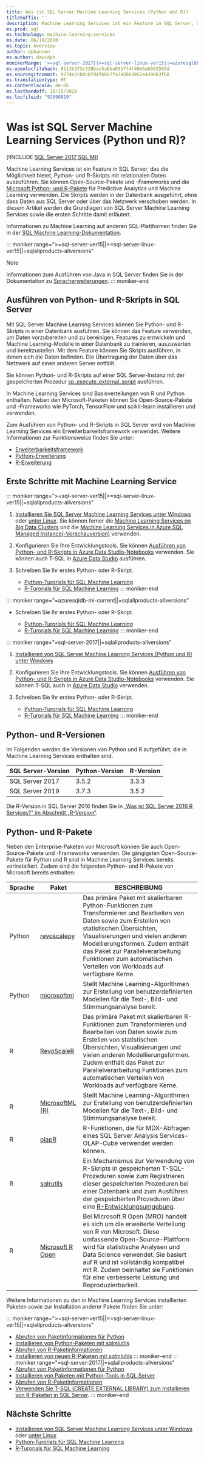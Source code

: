 ```yaml
---
title: Was ist SQL Server Machine Learning Services (Python und R)?
titleSuffix: ''
description: Machine Learning Services ist ein Feature in SQL Server, das die Möglichkeit bietet, Python- und R-Skripts mit relationalen Daten auszuführen. Sie können Open-Source-Pakete und -Frameworks und die Microsoft Python- und R-Pakete für Predictive Analytics und Machine Learning verwenden. Die Skripts werden in der Datenbank ausgeführt, ohne dass Daten aus SQL Server oder über das Netzwerk verschoben werden. In diesem Artikel werden die Grundlagen von SQL Server Machine Learning Services sowie die ersten Schritte damit erläutert.
ms.prod: sql
ms.technology: machine-learning-services
ms.date: 06/19/2020
ms.topic: overview
author: dphansen
ms.author: davidph
monikerRange: '>=sql-server-2017||>=sql-server-linux-ver15||=azuresqldb-mi-current||=sqlallproducts-allversions'
ms.openlocfilehash: 8113b373c328bac5a6ba95b7f4f40e5ab583503d
ms.sourcegitcommit: 9774e2cb8c07d4f6027fa3a5bb2852e4396b3f68
ms.translationtype: HT
ms.contentlocale: de-DE
ms.lasthandoff: 10/15/2020
ms.locfileid: "92098819"
---
```

# <a name="what-is-sql-server-machine-learning-services-python-and-r"></a>Was ist SQL Server Machine Learning Services (Python und R)?
[!INCLUDE [SQL Server 2017 SQL MI](../includes/applies-to-version/sqlserver2017-asdbmi.md)]

Machine Learning Services ist ein Feature in SQL Server, das die Möglichkeit bietet, Python- und R-Skripts mit relationalen Daten auszuführen. Sie können Open-Source-Pakete und -Frameworks und die [Microsoft Python- und R-Pakete](#packages) für Predictive Analytics und Machine Learning verwenden. Die Skripts werden in der Datenbank ausgeführt, ohne dass Daten aus SQL Server oder über das Netzwerk verschoben werden. In diesem Artikel werden die Grundlagen von SQL Server Machine Learning Services sowie die ersten Schritte damit erläutert.

Informationen zu Machine Learning auf anderen SQL-Plattformen finden Sie in der [SQL Machine Learning-Dokumentation](index.yml).

::: moniker range=">=sql-server-ver15||>=sql-server-linux-ver15||=sqlallproducts-allversions"
> [!NOTE]
> Informationen zum Ausführen von Java in SQL Server finden Sie in der Dokumentation zu [Spracherweiterungen](../language-extensions/language-extensions-overview.md).
::: moniker-end

## <a name="execute-python-and-r-scripts-in-sql-server"></a>Ausführen von Python- und R-Skripts in SQL Server

Mit SQL Server Machine Learning Services können Sie Python- und R-Skripts in einer Datenbank ausführen. Sie können das Feature verwenden, um Daten vorzubereiten und zu bereinigen, Features zu entwickeln und Machine Learning-Modelle in einer Datenbank zu trainieren, auszuwerten und bereitzustellen. Mit dem Feature können Sie Skripts ausführen, in denen sich die Daten befinden. Die Übertragung der Daten über das Netzwerk auf einen anderen Server entfällt.

Sie können Python- und R-Skripts auf einer SQL Server-Instanz mit der gespeicherten Prozedur [sp_execute_external_script](../relational-databases/system-stored-procedures/sp-execute-external-script-transact-sql.md) ausführen.

In Machine Learning Services sind Basisverteilungen von R und Python enthalten. Neben den Microsoft-Paketen können Sie Open-Source-Pakete und -Frameworks wie PyTorch, TensorFlow und scikit-learn installieren und verwenden.

Zum Ausführen von Python- und R-Skripts in SQL Server wird von Machine Learning Services ein Erweiterbarkeitsframework verwendet. Weitere Informationen zur Funktionsweise finden Sie unter:

+ [Erweiterbarkeitsframework](concepts/extensibility-framework.md)
+ [Python-Erweiterung](concepts/extension-python.md)
+ [R-Erweiterung](concepts/extension-r.md)

## <a name="get-started-with-machine-learning-services"></a>Erste Schritte mit Machine Learning Service

::: moniker range=">=sql-server-ver15||>=sql-server-linux-ver15||=sqlallproducts-allversions"
1. [Installieren Sie SQL Server Machine Learning Services unter Windows](install/sql-machine-learning-services-windows-install.md) oder [unter Linux](../linux/sql-server-linux-setup-machine-learning.md?toc=/sql/machine-learning/toc.json). Sie können ferner die [Machine Learning Services on Big Data Clusters](../big-data-cluster/machine-learning-services.md) und die [Machine Learning Services in Azure SQL Managed Instance\(-Vorschauversion\)](/azure/azure-sql/managed-instance/machine-learning-services-overview) verwenden.

1. Konfigurieren Sie Ihre Entwicklungstools. Sie können [Ausführen von Python- und R-Skripts in Azure Data Studio-Notebooks](install/sql-machine-learning-azure-data-studio.md) verwenden. Sie können auch T-SQL in [Azure Data Studio](../azure-data-studio/what-is.md) ausführen.

1. Schreiben Sie Ihr erstes Python- oder R-Skript.

   + [Python-Turorials für SQL Machine Learning](tutorials/python-tutorials.md)
   + [R-Turorials für SQL Machine Learning](tutorials/r-tutorials.md)
::: moniker-end

::: moniker range="=azuresqldb-mi-current||=sqlallproducts-allversions"
+ Schreiben Sie Ihr erstes Python- oder R-Skript.

   + [Python-Turorials für SQL Machine Learning](tutorials/python-tutorials.md)
   + [R-Turorials für SQL Machine Learning](tutorials/r-tutorials.md)
::: moniker-end

::: moniker range="=sql-server-2017||=sqlallproducts-allversions"
1. [Installieren von SQL Server Machine Learning Services (Python und R) unter Windows](install/sql-machine-learning-services-windows-install.md)

1. Konfigurieren Sie Ihre Entwicklungstools. Sie können [Ausführen von Python- und R-Skripts in Azure Data Studio-Notebooks](install/sql-machine-learning-azure-data-studio.md) verwenden. Sie können T-SQL auch in [Azure Data Studio](../azure-data-studio/what-is.md) verwenden.

1. Schreiben Sie Ihr erstes Python- oder R-Skript.

   + [Python-Turorials für SQL Machine Learning](tutorials/python-tutorials.md)
   + [R-Turorials für SQL Machine Learning](tutorials/r-tutorials.md)
::: moniker-end

<a name="versions"></a>

## <a name="python-and-r-versions"></a>Python- und R-Versionen

Im Folgenden werden die Versionen von Python und R aufgeführt, die in Machine Learning Services enthalten sind.

| SQL Server-Version | Python-Version | R-Version |
|-|-|-|
| SQL Server 2017 | 3.5.2 | 3.3.3 |
| SQL Server 2019 | 3.7.3 | 3.5.2 |

Die R-Version in SQL Server 2016 finden Sie in [„Was ist SQL Server 2016 R Services?“ im Abschnitt „R-Version“](r/sql-server-r-services.md?view=sql-server-2016&preserve-view=true#version).

<a name="packages"></a>

## <a name="python-and-r-packages"></a>Python- und R-Pakete

Neben den Enterprise-Paketen von Microsoft können Sie auch Open-Source-Pakete und -Frameworks verwenden. Die gängigsten Open-Source-Pakete für Python und R sind in Machine Learning Services bereits vorinstalliert. Zudem sind die folgenden Python- und R-Pakete von Microsoft bereits enthalten:

| Sprache | Paket | BESCHREIBUNG |
|-|-|-|
| Python | [revoscalepy](python/ref-py-revoscalepy.md) | Das primäre Paket mit skalierbaren Python-Funktionen zum Transformieren und Bearbeiten von Daten sowie zum Erstellen von statistischen Übersichten, Visualisierungen und vielen anderen Modellierungsformen. Zudem enthält das Paket zur Parallelverarbeitung Funktionen zum automatischen Verteilen von Workloads auf verfügbare Kerne. |
| Python | [microsoftml](python/ref-py-microsoftml.md) | Stellt Machine Learning-Algorithmen zur Erstellung von benutzerdefinierten Modellen für die Text-, Bild- und Stimmungsanalyse bereit. | 
| R | [RevoScaleR](r/ref-r-revoscaler.md) | Das primäre Paket mit skalierbaren R-Funktionen zum Transformieren und Bearbeiten von Daten sowie zum Erstellen von statistischen Übersichten, Visualisierungen und vielen anderen Modellierungsformen. Zudem enthält das Paket zur Parallelverarbeitung Funktionen zum automatischen Verteilen von Workloads auf verfügbare Kerne. |
| R | [MicrosoftML (R)](r/ref-r-microsoftml.md) | Stellt Machine Learning-Algorithmen zur Erstellung von benutzerdefinierten Modellen für die Text-, Bild- und Stimmungsanalyse bereit. |
| R | [olapR](r/ref-r-olapr.md) | R-Funktionen, die für MDX-Abfragen eines SQL Server Analysis Services-OLAP-Cube verwendet werden können. |
| R | [sqlrutils](r/ref-r-sqlrutils.md) | Ein Mechanismus zur Verwendung von R-Skripts in gespeicherten T-SQL-Prozeduren sowie zum Registrieren dieser gespeicherten Prozeduren bei einer Datenbank und zum Ausführen der gespeicherten Prozeduren über eine [R-Entwicklungsumgebung](r/set-up-a-data-science-client.md). |
| R | [Microsoft R Open](https://mran.microsoft.com/rro) | Bei Microsoft R Open (MRO) handelt es sich um die erweiterte Verteilung von R von Microsoft. Diese umfassende Open-Source-Plattform wird für statistische Analysen und Data Science verwendet. Sie basiert auf R und ist vollständig kompatibel mit R. Zudem beinhaltet sie Funktionen für eine verbesserte Leistung und Reproduzierbarkeit. |

Weitere Informationen zu den in Machine Learning Services installierten Paketen sowie zur Installation anderer Pakete finden Sie unter:

::: moniker range=">=sql-server-ver15||>=sql-server-linux-ver15||=sqlallproducts-allversions"
+ [Abrufen von Paketinformationen für Python](package-management/python-package-information.md)
+ [Installieren von Python-Paketen mit sqlmlutils](package-management/install-additional-python-packages-on-sql-server.md)
+ [Abrufen von R-Paketinformationen](package-management/r-package-information.md)
+ [Installieren von neuen R-Paketen mit sqlmlutils](package-management/install-additional-r-packages-on-sql-server.md)
::: moniker-end
::: moniker range="=sql-server-2017||=sqlallproducts-allversions"
+ [Abrufen von Paketinformationen für Python](package-management/python-package-information.md)
+ [Installieren von Paketen mit Python-Tools in SQL Server](package-management/install-python-packages-standard-tools.md)
+ [Abrufen von R-Paketinformationen](package-management/r-package-information.md)
+ [Verwenden Sie T-SQL (CREATE EXTERNAL LIBRARY) zum Installieren von R-Paketen in SQL Server](package-management/install-r-packages-with-tsql.md).
::: moniker-end

## <a name="next-steps"></a>Nächste Schritte

+ [Installieren von SQL Server Machine Learning Services unter Windows](install/sql-machine-learning-services-windows-install.md) oder [unter Linux](../linux/sql-server-linux-setup-machine-learning.md?toc=/sql/machine-learning/toc.json)
+ [Python-Turorials für SQL Machine Learning](tutorials/python-tutorials.md)
+ [R-Turorials für SQL Machine Learning](tutorials/r-tutorials.md)
